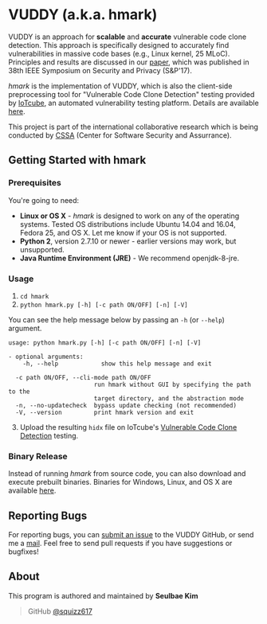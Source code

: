 # VUDDY (a.k.a. hmark)
VUDDY is an approach for **scalable** and **accurate** vulnerable code clone detection. This approach is specifically designed to accurately find vulnerabilities in massive code bases (e.g., Linux kernel, 25 MLoC). Principles and results are discussed in our [paper](https://ccs.korea.ac.kr/pds/SNP17.pdf), which was published in 38th IEEE Symposium on Security and Privacy (S&P'17).

*hmark* is the implementation of VUDDY, which is also the client-side preprocessing tool for "Vulnerable Code Clone Detection" testing provided by [IoTcube](https://iotcube.net), an automated vulnerability testing platform. Details are available [here](https://iotcube.net/userguide/manual/hmark).

This project is part of the international collaborative research which is being conducted by [CSSA](https://cssa.korea.ac.kr) (Center for Software Security and Assurrance).

## Getting Started with hmark

### Prerequisites
You're going to need:
- **Linux or OS X** - *hmark* is designed to work on any of the operating systems. Tested OS distributions include Ubuntu 14.04 and 16.04, Fedora 25, and OS X. Let me know if your OS is not supported.
- **Python 2**, version 2.7.10 or newer - earlier versions may work, but unsupported.
- **Java Runtime Environment (JRE)** - We recommend openjdk-8-jre.

### Usage
1. `cd hmark`
2. `python hmark.py [-h] [-c path ON/OFF] [-n] [-V]`

You can see the help message below by passing an `-h` (or `--help`) argument.
```
usage: python hmark.py [-h] [-c path ON/OFF] [-n] [-V]

- optional arguments:
    -h, --help            show this help message and exit
    
  -c path ON/OFF, --cli-mode path ON/OFF
                        run hmark without GUI by specifying the path to the
                        target directory, and the abstraction mode
  -n, --no-updatecheck  bypass update checking (not recommended)
  -V, --version         print hmark version and exit
```
3. Upload the resulting `hidx` file on IoTcube's [Vulnerable Code Clone Detection](https://iotcube.net/process/type/wf1) testing.

### Binary Release
Instead of running *hmark* from source code, you can also download and execute prebuilt binaries. Binaries for Windows, Linux, and OS X are available [here](https://iotcube.net/downloads).

## Reporting Bugs
For reporting bugs, you can [submit an issue](https://github.com/iotcube/hmark/issues) to the VUDDY GitHub, or send me a <a href="mailto:seulbae@gatech.edu">mail</a>. Feel free to send pull requests if you have suggestions or bugfixes!

## About
This program is authored and maintained by **Seulbae Kim**
> GitHub [@squizz617](https://github.com/squizz617)
